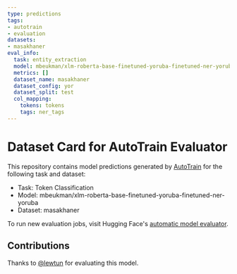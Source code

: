 ```yaml
---
type: predictions
tags:
- autotrain
- evaluation
datasets:
- masakhaner
eval_info:
  task: entity_extraction
  model: mbeukman/xlm-roberta-base-finetuned-yoruba-finetuned-ner-yoruba
  metrics: []
  dataset_name: masakhaner
  dataset_config: yor
  dataset_split: test
  col_mapping:
    tokens: tokens
    tags: ner_tags
---
```

# Dataset Card for AutoTrain Evaluator

This repository contains model predictions generated by [AutoTrain](https://huggingface.co/autotrain) for the following task and dataset:

* Task: Token Classification
* Model: mbeukman/xlm-roberta-base-finetuned-yoruba-finetuned-ner-yoruba
* Dataset: masakhaner

To run new evaluation jobs, visit Hugging Face's [automatic model evaluator](https://huggingface.co/spaces/autoevaluate/model-evaluator).

## Contributions

Thanks to [@lewtun](https://huggingface.co/lewtun) for evaluating this model.